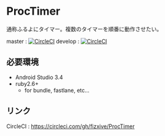 # ProcTimer
通称ふるよにタイマー。複数のタイマーを順番に動作させたい。

master : [![CircleCI](https://circleci.com/gh/fizxive/ProcTimer/tree/master.svg?style=svg)](https://circleci.com/gh/fizxive/ProcTimer/tree/master)
develop : [![CircleCI](https://circleci.com/gh/fizxive/ProcTimer/tree/develop.svg?style=svg)](https://circleci.com/gh/fizxive/ProcTimer/tree/develop)

## 必要環境

- Android Studio 3.4
- ruby2.6+
    + for bundle, fastlane, etc...

## リンク

CircleCI : https://circleci.com/gh/fizxive/ProcTimer
